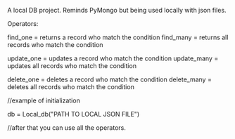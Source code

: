 A local DB project. Reminds PyMongo but being used locally with json files.

Operators:

find_one = returns a record who match the condition
find_many =  returns all records who match the condition

update_one = updates a record who match the condition
update_many =  updates all records who match the condition

delete_one = deletes a record who match the condition
delete_many =  deletes all records who match the condition


//example of initialization

db = Local_db("PATH TO LOCAL JSON FILE")

//after that you can use all the operators.
